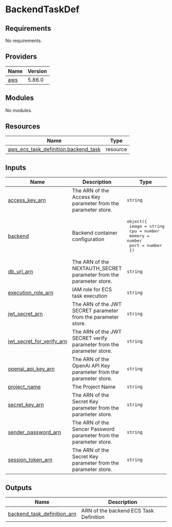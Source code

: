 # BackendTaskDef

<!-- BEGIN_TF_DOCS -->
## Requirements

No requirements.

## Providers

| Name | Version |
|------|---------|
| <a name="provider_aws"></a> [aws](#provider\_aws) | 5.86.0 |

## Modules

No modules.

## Resources

| Name | Type |
|------|------|
| [aws_ecs_task_definition.backend_task](https://registry.terraform.io/providers/hashicorp/aws/latest/docs/resources/ecs_task_definition) | resource |

## Inputs

| Name | Description | Type | Default | Required |
|------|-------------|------|---------|:--------:|
| <a name="input_access_key_arn"></a> [access\_key\_arn](#input\_access\_key\_arn) | The ARN of the Access Key parameter from the parameter store. | `string` | n/a | yes |
| <a name="input_backend"></a> [backend](#input\_backend) | Backend container configuration | <pre>object({<br/>    image  = string<br/>    cpu    = number<br/>    memory = number<br/>    port   = number<br/>  })</pre> | n/a | yes |
| <a name="input_db_url_arn"></a> [db\_url\_arn](#input\_db\_url\_arn) | The ARN of the NEXTAUTH\_SECRET parameter from the parameter store. | `string` | n/a | yes |
| <a name="input_execution_role_arn"></a> [execution\_role\_arn](#input\_execution\_role\_arn) | IAM role for ECS task execution | `string` | n/a | yes |
| <a name="input_jwt_secret_arn"></a> [jwt\_secret\_arn](#input\_jwt\_secret\_arn) | The ARN of the JWT SECRET parameter from the parameter store. | `string` | n/a | yes |
| <a name="input_jwt_secret_for_verify_arn"></a> [jwt\_secret\_for\_verify\_arn](#input\_jwt\_secret\_for\_verify\_arn) | The ARN of the JWT SECRET verify parameter from the parameter store. | `string` | n/a | yes |
| <a name="input_openai_api_key_arn"></a> [openai\_api\_key\_arn](#input\_openai\_api\_key\_arn) | The ARN of the OpenAi API Key parameter from the parameter store. | `string` | n/a | yes |
| <a name="input_project_name"></a> [project\_name](#input\_project\_name) | The Project Name | `string` | n/a | yes |
| <a name="input_secret_key_arn"></a> [secret\_key\_arn](#input\_secret\_key\_arn) | The ARN of the Secret Key parameter from the parameter store. | `string` | n/a | yes |
| <a name="input_sender_password_arn"></a> [sender\_password\_arn](#input\_sender\_password\_arn) | The ARN of the Sencer Password parameter from the parameter store. | `string` | n/a | yes |
| <a name="input_session_token_arn"></a> [session\_token\_arn](#input\_session\_token\_arn) | The ARN of the Secret Key parameter from the parameter store. | `string` | n/a | yes |

## Outputs

| Name | Description |
|------|-------------|
| <a name="output_backend_task_definition_arn"></a> [backend\_task\_definition\_arn](#output\_backend\_task\_definition\_arn) | ARN of the backend ECS Task Definition |
<!-- END_TF_DOCS -->
